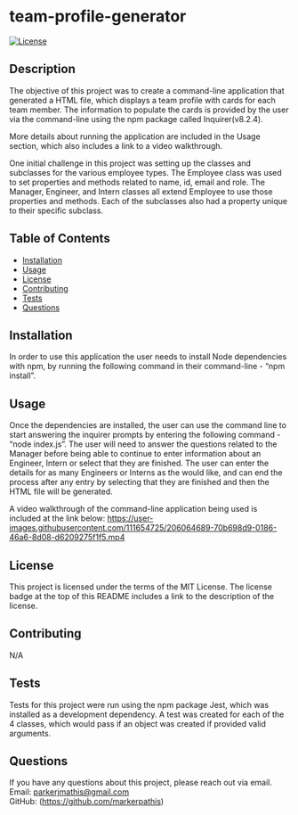 # team-profile-generator

[![License](https://img.shields.io/badge/License-MIT_License-blue.svg)](https://mit-license.org/)

## Description

The objective of this project was to create a command-line application that generated a HTML file, which displays a team profile with cards for each team member. The information to populate the cards is provided by the user via the command-line using the npm package called Inquirer(v8.2.4).

More details about running the application are included in the Usage section, which also includes a link to a video walkthrough.

One initial challenge in this project was setting up the classes and subclasses for the various employee types. The Employee class was used to set properties and methods related to name, id, email and role. The Manager, Engineer, and Intern classes all extend Employee to use those properties and methods. Each of the subclasses also had a property unique to their specific subclass.

## Table of Contents

- [Installation](#installation)
- [Usage](#usage)
- [License](#license)
- [Contributing](#contributing)
- [Tests](#tests)
- [Questions](#questions)

## Installation

In order to use this application the user needs to install Node dependencies with npm, by running the following command in their command-line - “npm install”.

## Usage

Once the dependencies are installed, the user can use the command line to start answering the inquirer prompts by entering the following command - “node index.js”. The user will need to answer the questions related to the Manager before being able to continue to enter information about an Engineer, Intern or select that they are finished. The user can enter the details for as many Engineers or Interns as the would like, and can end the process after any entry by selecting that they are finished and then the HTML file will be generated. 

A video walkthrough of the command-line application being used is included at the link below:
https://user-images.githubusercontent.com/111654725/206064689-70b698d9-0186-46a6-8d08-d6209275f1f5.mp4

## License

This project is licensed under the terms of the MIT License. The license badge at the top of this README includes a link to the description of the license.

## Contributing

N/A

## Tests

Tests for this project were run using the npm package Jest, which was installed as a development dependency. A test was created for each of the 4 classes, which would pass if an object was created if provided valid arguments.

## Questions

If you have any questions about this project, please reach out via email. <br />
Email: parkerjmathis@gmail.com
<br />
GitHub: (https://github.com/markerpathis)
